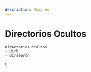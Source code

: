 ```yaml
---
description: Nmap es
---
```


# Directorios Ocultos&#x20;

```
Directorios ocultos
- Dirb
- Dirsearch
```

\




